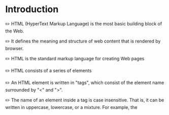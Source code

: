 # Introduction

:pencil2: HTML (HyperText Markup Language) is the most basic building block of the Web. 

:pencil2: It defines the meaning and structure of web content that is rendered by browser.

:pencil2: HTML is the standard markup language for creating Web pages

:pencil2: HTML consists of a series of elements

:pencil2: An HTML element is written in "tags", which consist of the element name surrounded by "<" and ">". 

:pencil2: The name of an element inside a tag is case insensitive. That is, it can be written in uppercase, lowercase, or a mixture. For example, the <title> tag can be written as <Title>, <TITLE>, or in any other way.
